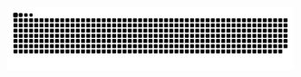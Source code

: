 ![Snake animation](https://github.com/acey03/acey03/blob/output/github-contribution-grid-snake-dark.svg)
